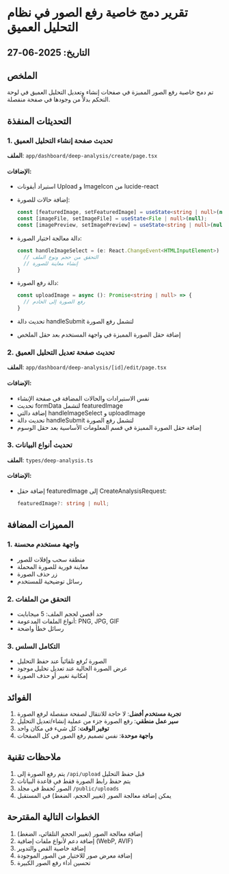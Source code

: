 # تقرير دمج خاصية رفع الصور في نظام التحليل العميق

## التاريخ: 2025-06-27

## الملخص
تم دمج خاصية رفع الصور المميزة في صفحات إنشاء وتعديل التحليل العميق في لوحة التحكم بدلاً من وجودها في صفحة منفصلة.

## التحديثات المنفذة

### 1. تحديث صفحة إنشاء التحليل العميق
**الملف**: `app/dashboard/deep-analysis/create/page.tsx`

#### الإضافات:
- استيراد أيقونات Upload و ImageIcon من lucide-react
- إضافة حالات للصورة:
  ```typescript
  const [featuredImage, setFeaturedImage] = useState<string | null>(null);
  const [imageFile, setImageFile] = useState<File | null>(null);
  const [imagePreview, setImagePreview] = useState<string | null>(null);
  ```

- دالة معالجة اختيار الصورة:
  ```typescript
  const handleImageSelect = (e: React.ChangeEvent<HTMLInputElement>) => {
    // التحقق من حجم ونوع الملف
    // إنشاء معاينة للصورة
  }
  ```

- دالة رفع الصورة:
  ```typescript
  const uploadImage = async (): Promise<string | null> => {
    // رفع الصورة إلى الخادم
  }
  ```

- تحديث دالة handleSubmit لتشمل رفع الصورة
- إضافة حقل الصورة المميزة في واجهة المستخدم بعد حقل الملخص

### 2. تحديث صفحة تعديل التحليل العميق
**الملف**: `app/dashboard/deep-analysis/[id]/edit/page.tsx`

#### الإضافات:
- نفس الاستيرادات والحالات المضافة في صفحة الإنشاء
- تحديث formData لتشمل featuredImage
- إضافة دالتي handleImageSelect و uploadImage
- تحديث دالة handleSubmit لتشمل رفع الصورة
- إضافة حقل الصورة المميزة في قسم المعلومات الأساسية بعد حقل الوسوم

### 3. تحديث أنواع البيانات
**الملف**: `types/deep-analysis.ts`

#### الإضافات:
- إضافة حقل featuredImage إلى CreateAnalysisRequest:
  ```typescript
  featuredImage?: string | null;
  ```

## المميزات المضافة

### 1. واجهة مستخدم محسنة
- منطقة سحب وإفلات للصور
- معاينة فورية للصورة المحملة
- زر حذف الصورة
- رسائل توضيحية للمستخدم

### 2. التحقق من الملفات
- حد أقصى لحجم الملف: 5 ميجابايت
- أنواع الملفات المدعومة: PNG, JPG, GIF
- رسائل خطأ واضحة

### 3. التكامل السلس
- الصورة تُرفع تلقائياً عند حفظ التحليل
- عرض الصورة الحالية عند تعديل تحليل موجود
- إمكانية تغيير أو حذف الصورة

## الفوائد

1. **تجربة مستخدم أفضل**: لا حاجة للانتقال لصفحة منفصلة لرفع الصورة
2. **سير عمل منطقي**: رفع الصورة جزء من عملية إنشاء/تعديل التحليل
3. **توفير الوقت**: كل شيء في مكان واحد
4. **واجهة موحدة**: نفس تصميم رفع الصور في كل الصفحات

## ملاحظات تقنية

1. يتم رفع الصورة إلى `/api/upload` قبل حفظ التحليل
2. يتم حفظ رابط الصورة فقط في قاعدة البيانات
3. الصور تُحفظ في مجلد `/public/uploads`
4. يمكن إضافة معالجة الصور (تغيير الحجم، الضغط) في المستقبل

## الخطوات التالية المقترحة

1. إضافة معالجة الصور (تغيير الحجم التلقائي، الضغط)
2. إضافة دعم لأنواع ملفات إضافية (WebP, AVIF)
3. إضافة خاصية القص والتدوير
4. إضافة معرض صور للاختيار من الصور الموجودة
5. تحسين أداء رفع الصور الكبيرة 